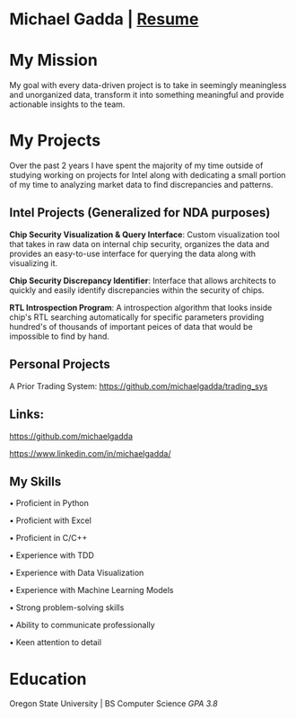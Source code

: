 # Michael Gadda | [Resume](https://github.com/michaelgadda/michaelgadda.github.io/files/10136549/Michael.Gadda.resume_for_school.pdf)

# My Mission

My goal with every data-driven project is to take in seemingly meaningless and unorganized data, transform it into something meaningful and provide actionable insights to the team.

# My Projects

Over the past 2 years I have spent the majority of my time outside of studying working on projects for Intel along with dedicating a small portion of my time to analyzing market data to find discrepancies and patterns.

## Intel Projects (Generalized for NDA purposes)

**Chip Security Visualization & Query Interface**: Custom visualization tool that takes in raw data on internal chip security, organizes the data and provides an easy-to-use interface for querying the data along with visualizing it.

**Chip Security Discrepancy Identifier**: Interface that allows architects to quickly and easily identify discrepancies within the security of chips. 

**RTL Introspection Program**: A introspection algorithm that looks inside chip's RTL searching automatically for specific parameters providing hundred's of thousands of important peices of data that would be impossible to find by hand.

## Personal Projects

A Prior Trading System: https://github.com/michaelgadda/trading_sys

## Links: 
https://github.com/michaelgadda

https://www.linkedin.com/in/michaelgadda/

## My Skills
• Proficient in Python

• Proficient with Excel

• Proficient in C/C++

• Experience with TDD

• Experience with Data Visualization

• Experience with Machine Learning
Models

• Strong problem-solving skills

• Ability to communicate
professionally

• Keen attention to detail

# Education

Oregon State University | BS Computer Science _GPA 3.8_





